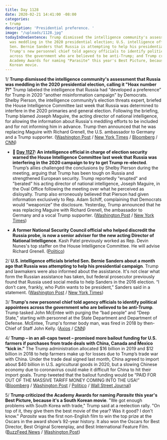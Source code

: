 ```yaml
---
title: Day 1128
date: 2020-02-21 14:41:00 -08:00
categories:
- trump
description: 'Presidential preference. '
image: "/uploads/1128.jpg"
todayInOneSentence: Trump dismissed the intelligence community's assessment that Russia
  was meddling in the 2020 presidential election; U.S. intelligence officials briefed
  Sen. Bernie Sanders that Russia is attempting to help his presidential campaign;
  Trump's new personnel chief told agency officials to identify political appointees
  across the government who are believed to be anti-Trump; and Trump criticized the
  Academy Awards for naming "Parasite" this year's Best Picture, because it's a South
  Korean movie.
---
```


1/ **Trump dismissed the intelligence community's assessment that Russia was meddling in the 2020 presidential election, calling it "Hoax number 7!"** Trump labeled the intelligence that Russia had “developed a preference” for Trump in 2020 “another misinformation campaign" by Democrats. Shelby Pierson, the intelligence community’s election threats expert, briefed the House Intelligence Committee last week that Russia was determined to interfere in the 2020 primaries and general election. Following the briefing, Trump blamed Joseph Maguire, the acting director of national intelligence, for allowing the information about Russia's meddling efforts to be included and for not informing him in advance. Trump then announced that he was replacing Maguire with Richard Grenell, the U.S. ambassador to Germany and a Trump supporter. ([Washington Post](https://www.washingtonpost.com/politics/trump-dismisses-intelligence-officials-assessment-of-russian-preference-for-him-as-democratic-hoax/2020/02/21/295007fe-54c2-11ea-9e47-59804be1dcfb_story.html) / [New York Times](https://www.nytimes.com/2020/02/21/us/politics/trump-and-russia.html) / [Bloomberg](https://www.bloomberg.com/news/articles/2020-02-21/trump-mad-that-democrats-got-spy-agency-to-say-russia-favors-him?sref=MIBMEEoj) / [CNN](https://www.cnn.com/2020/02/20/politics/trump-russia-intelligence-2020/index.html))

* **📌 [Day 1127](https://whatthefuckjusthappenedtoday.com/2020/02/20/day-1127/#1-an-intelligence-official-in-charge): An intelligence official in charge of election security warned the House Intelligence Committee last week that Russia was interfering in the 2020 campaign to try to get Trump re-elected**. Trump’s allies challenged the conclusions by Shelby Pierson during the meeting, arguing that Trump has been tough on Russia and strengthened European security. Trump reportedly "erupted" and "berated" his acting director of national intelligence, Joseph Maguire, in the Oval Office following the meeting over what he perceived as disloyalty. Trump also erroneously believed that Pierson had given information exclusively to Rep. Adam Schiff, complaining that Democrats would “weaponize” the disclosure. Yesterday, Trump announced that he was replacing Maguire with Richard Grenell, the ambassador to Germany and a vocal Trump supporter. ([Washington Post](https://www.washingtonpost.com/national-security/after-a-congressional-briefing-on-election-threats-trump-soured-on-acting-spy-chief/2020/02/20/1ed2b4ec-53f1-11ea-b119-4faabac6674f_story.html) / [New York Times](https://www.nytimes.com/2020/02/20/us/politics/russian-interference-trump-democrats.html))

* **A former National Security Council official who helped discredit the Russia probe, is now a senior adviser for the new acting Director of National Intelligence**. Kash Patel previously worked as Rep. Devin Nunes's top staffer on the House Intelligence Committee. He will advise Richard Grenell. ([Politico](https://www.politico.com/news/2020/02/20/kash-patel-odni-post-116546))

2/ **U.S. intelligence officials briefed Sen. Bernie Sanders about a month ago that Russia was attempting to help his presidential campaign**. Trump and lawmakers were also informed about the assistance. It's not clear what form the Russian assistance has taken, but federal prosecutor previously found that Russia used social media to help Sanders in the 2016 election. “I don’t care, frankly, who Putin wants to be president,” Sanders said in a statement. ([Washington Post](https://www.washingtonpost.com/national-security/bernie-sanders-briefed-by-us-officials-that-russia-is-trying-to-help-his-presidential-campaign/2020/02/21/5ad396a6-54bd-11ea-929a-64efa7482a77_story.html) / [New York Times](https://www.nytimes.com/2020/02/21/us/politics/russia-sanders-trump.html))

3/ **Trump's new personnel chief told agency officials to identify political appointees across the government who are believed to be anti-Trump**. Trump tasked John McEntee with purging the “bad people” and “Deep State," starting with personnel at the State Department and Department of Defense. McEntee, Trump's former body man, was fired in 2018 by then-Chief of Staff John Kelly. ([Axios](https://www.axios.com/scoop-white-house-personnel-chief-targets-never-trumpers-2ee51bfd-03f9-4971-8308-863c81ace5f0.html) / [CNN](https://www.cnn.com/2020/02/21/politics/john-mcentee-disloyal-white-house-staffers/index.html))

4/ **Trump – in an all-caps tweet – promised more bailout funding for U.S. farmers if purchases from trade deals with China, Canada and Mexico “kick in.”** The Trump administration allocated $16 billion in 2019 and $12 billion in 2018 to help farmers make up for losses due to Trump’s trade war with China. Under the trade deal signed last month, China agreed to import about $40 billion in U.S. agricultural goods in 2020, but a slowing Chinese economy due to coronavirus could make it difficult for China to hit their import goals. Trump tweeted that the bailout funding would be “PAID FOR OUT OF THE MASSIVE TARIFF MONEY COMING INTO THE USA!” ([Bloomberg](https://www.bloomberg.com/news/articles/2020-02-21/trump-floats-more-trade-aid-to-farmers-if-overseas-purchases-lag?srnd=politics-vp&sref=MIBMEEoj) / [Washington Post](https://www.washingtonpost.com/business/2020/02/21/all-caps-tweet-president-trump-vows-new-farm-bailouts-china-purchases-appear-weaker-than-promised/) / [Politico](https://www.politico.com/news/2020/02/21/trump-teases-more-trade-bailout-money-for-farmers-116591) / [Wall Street Journal](https://www.wsj.com/articles/trump-says-hes-prepared-to-give-more-aid-to-farmers-hurt-by-trade-conflict-11582310172))

5/ **Trump criticized the Academy Awards for naming *Parasite* this year's Best Picture, because it's a South Korean movie**. "We got enough problems with South Korea with trade," Trump said at a reelection rally. "On top of it, they give them the best movie of the year? Was it good? I don't know." *Parasite* was the first non-English film to win the top prize at the Oscars in the award show’s 92-year history. It also won the Oscars for Best Director, Best Original Screenplay, and Best International Feature Film. ([BuzzFeed News](https://www.buzzfeednews.com/article/skbaer/trump-parasite-oscars-best-picture-south-korea) / [Washington Post](https://www.washingtonpost.com/business/2020/02/21/trump-parasite-texas/))
